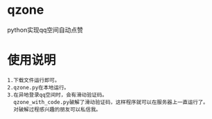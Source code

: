 # qzone
python实现qq空间自动点赞

# 使用说明
	1.下载文件运行即可。
	2.qzone.py在本地运行。
	3.在异地登录qq空间时，会有滑动验证码。
  	  qzone_with_code.py破解了滑动验证码，这样程序就可以在服务器上一直运行了。
  	  对破解过程感兴趣的朋友可以私信我。
  
